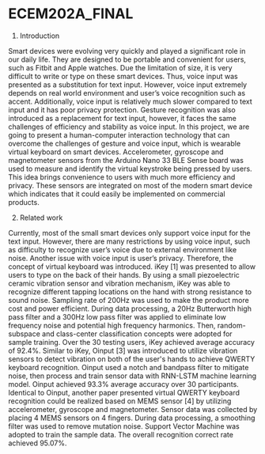 # ECEM202A_FINAL

1. Introduction

Smart devices were evolving very quickly and played a significant role in our daily life. They are designed to be portable and convenient for users, such as Fitbit and Apple watches. Due the limitation of size, it is very difficult to write or type on these smart devices. Thus, voice input was presented as a substitution for text input. However, voice input extremely depends on real world environment and user’s voice recognition such as accent. Additionally, voice input is relatively much slower compared to text input and it has poor privacy protection. Gesture recognition was also introduced as a replacement for text input, however, it faces the same challenges of efficiency and stability as voice input. In this project, we are going to present a human-computer interaction technology that can overcome the challenges of gesture and voice input, which is wearable virtual keyboard on smart devices. Accelerometer, gyroscope and magnetometer sensors from the Arduino Nano 33 BLE Sense board was used to measure and identify the virtual keystroke being pressed by users. This idea brings convenience to users with much more efficiency and privacy. These sensors are integrated on most of the modern smart device which indicates that it could easily be implemented on commercial products.


2. Related work

Currently, most of the small smart devices only support voice input for the text input. However, there are many restrictions by using voice input, such as difficulty to recognize user’s voice due to external environment like noise. Another issue with voice input is user’s privacy. Therefore, the concept of virtual keyboard was introduced. 
iKey [1] was presented to allow users to type on the back of their hands. By using a small piezoelectric ceramic vibration sensor and vibration mechanism, iKey was able to recognize different tapping locations on the hand with strong resistance to sound noise. Sampling rate of 200Hz was used to make the product more cost and power efficient. During data processing, a 20Hz Butterworth high pass filter and a 300Hz low pass filter was applied to eliminate low frequency noise and potential high frequency harmonics. Then, random-subspace and class-center classification concepts were adopted for sample training. Over the 30 testing users, iKey achieved average accuracy of 92.4%.
Similar to iKey, Oinput [3] was introduced to utilize vibration sensors to detect vibration on both of the user's hands to achieve QWERTY keyboard recognition. Oinput used a notch and bandpass filter to mitigate noise, then process and train sensor data with RNN-LSTM machine learning model. Oinput achieved 93.3% average accuracy over 30 participants. Identical to Oinput, another paper presented virtual QWERTY keyboard recognition could be realized based on MEMS sensor [4] by utilizing accelerometer, gyroscope and magnetometer. Sensor data was collected by placing 4 MEMS sensors on 4 fingers. During data processing, a smoothing filter was used to remove mutation noise. Support Vector Machine was adopted to train the sample data. The overall recognition correct rate achieved 95.07%.

